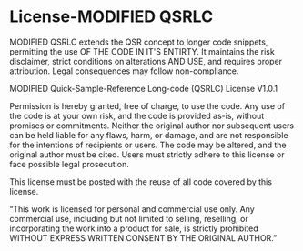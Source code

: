 # License-MODIFIED QSRLC
MODIFIED QSRLC extends the QSR concept to longer code snippets, permitting the use OF THE CODE IN IT'S ENTIRTY. It maintains the risk disclaimer, strict conditions on alterations AND USE, and requires proper attribution. Legal consequences may follow non-compliance.

MODIFIED Quick-Sample-Reference Long-code (QSRLC) License V1.0.1

Permission is hereby granted, free of charge, to use the code. Any use of the code is at your own risk, and the code is provided as-is, without promises or commitments. Neither the original author nor subsequent users can be held liable for any flaws, harm, or damage, and are not responsible for the intentions of recipients or users. The code may be altered, and the original author must be cited. Users must strictly adhere to this license or face possible legal prosecution.

This license must be posted with the reuse of all code covered by this license.

“This work is licensed for personal and commercial use only. Any commercial use, including but not limited to selling, reselling, or incorporating the work into a product for sale, is strictly prohibited WITHOUT EXPRESS WRITTEN CONSENT BY THE ORIGINAL AUTHOR.”

